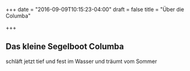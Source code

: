 +++
date = "2016-09-09T10:15:23-04:00"
draft = false
title = "Über die Columba"

+++

## Das kleine Segelboot Columba
schläft jetzt tief und fest im Wasser und träumt vom Sommer
